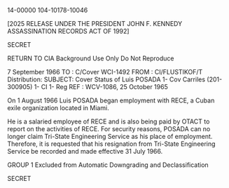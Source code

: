 14-00000
104-10178-10046

[2025 RELEASE UNDER THE PRESIDENT JOHN F. KENNEDY ASSASSINATION RECORDS ACT OF 1992]

SECRET

RETURN TO CIA
Background Use Only
Do Not Reproduce

7 September 1966
TO : C/Cover WCI-1492
FROM : CI/FLUSTIKOF/T Distribution:
SUBJECT: Cover Status of Luis POSADA 1- Cov
Carriles (201-300905) 1- CI
1- Reg
REF : WCV-1086, 25 October 1965

On 1 August 1966 Luis POSADA began employment with RECE, a Cuban exile organization located in Miami.

He is a salaried employee of RECE and is also being paid by OTACT to report on the activities of RECE. For security reasons, POSADA can no longer claim Tri-State Engineering Service as his place of employment. Therefore, it is requested that his resignation from Tri-State Engineering Service be recorded and made effective 31 July 1966.

GROUP 1
Excluded from Automatic Downgrading and Declassification

SECRET
